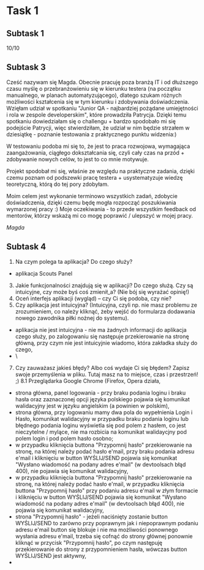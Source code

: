 # Task 1
## Subtask 1
10/10
## Subtask 3
Cześć nazywam się Magda. Obecnie pracuję poza branżą IT i od dłuższego czasu myślę o przebranżowieniu się w kierunku testera (na początku manualnego, w planach automatyzującego), dlatego szukam różnych możliwości kształcenia się w tym kierunku i zdobywania doświadczenia. Wzięłam udział w spotkaniu "Junior QA - najbardziej pożądane umiejętności i rola w zespole developerskim", które prowadziła Patrycja. Dzięki temu spotkaniu dowiedziałam się o challengu + bardzo spodobało mi się podejście Patrycji, więc stwierdziłam, że udział w nim będzie strzałem w dziesiątkę - poznanie testowania z praktycznego punktu widzenia:)

W testowaniu podoba mi się to, że jest to praca rozwojowa, wymagająca zaangażowania, ciągłego dokształcania się, czyli cały czas na przód + zdobywanie nowych celów, to jest to co mnie motywuje.

Projekt spodobał mi się, właśnie ze względu na praktyczne zadania, dzięki czemu poznam od podszewki pracę testera + usystematyzuje wiedzę teoretyczną, którą do tej pory zdobyłam. 

Moim celem jest wykonanie terminowo wszystkich zadań, zdobycie doświadczenia, dzięki czemu będę mogła rozpocząć poszukiwania wymarzonej pracy :)
Moje oczekiwania - to przede wszystkim feedback od mentorów, którzy wskażą mi co mogę poprawić / ulepszyć w mojej pracy.

*Magda*

## Subtask 4
1. Na czym polega ta aplikacja? Do czego służy?
- aplikacja Scouts Panel 
3. Jakie funkcjonalności znajdują się w aplikacji? Do czego służą. Czy są intuicyjne, czy może byś coś zmienił_a? (Nie bój się wyrażać opinię!)
4. Oceń interfejs aplikacji (wygląd) – czy Ci się podoba, czy nie?
5. Czy aplikacja jest intuicyjna? (Intuicyjna, czyli np. nie masz problemu ze zrozumieniem, co należy kliknąć, żeby wejść do formularza dodawania nowego zawodnika piłki nożnej do systemu).
- aplikacja nie jest intuicyjna - nie ma żadnych informacji do aplikacja czego służy, po zalogowaniu się następuje przekierowanie na stronę główną, przy czym nie jest intuicyjnie wiadomo, która zakładka służy do czego,
- \
7. Czy zauważasz jakieś błędy? Albo coś wydaje Ci się błędem? Zapisz swoje przemyślenia w pliku. Tutaj masz na to miejsce, czas i przestrzeń! ;)
8.1 Przeglądarka Google Chrome (Firefox, Opera działa, 
- strona główna, panel logowania - przy braku podania loginu i braku hasła oraz zaznaczonej opcji języka polskiego pojawia się komunikat walidacyjny jest w języku angielskim (a powinien w polskim),
- strona główna, przy logowaniu mamy dwa pola do wypełnienia Login i Hasło, komunikat walidacyjny w przypadku braku podania loginu lub błędnego podania loginu wyświetla się pod polem z hasłem, co jest nieczytelne / mylące, nie ma rozbicia na komunikat walidaycjny pod polem login i pod polem hasło osobno;
- w przypadku kliknięcia buttona "Przypomnij hasło" przekierowanie na stronę, na której należy podać hasło e'mail, przy braku podania adresu e'mail i kliknięciu w button WYŚLIJ/SEND pojawia się komunikat "Wysłano wiadomość na podany adres e'mail" (w devtoolsach błąd 400), nie pojawia się komunikat walidacyjny,
- w przypadku kliknięcia buttona "Przypomnij hasło" przekierowanie na stronę, na której należy podać hasło e'mail, w przypadku kliknięcia buttona "Przypomnij hasło" przy podaniu adresu e'mail w złym formacie i kliknięciu w button WYŚLIJ/SEND pojawia się komunikat "Wysłano wiadomość na podany adres e'mail" (w devtoolsach błąd 400), nie pojawia się komunikat walidacyjny,
- strona "Przypomnij hasło" - jeżeli naciśnięty zostanie button WYŚLIJ/SEND to zarówno przy poprawnym jak i niepoprawnym podaniu adresu e'mail button się blokuje i nie ma możliwości ponownego wysłania adresu e'mail, trzeba się cofnąć do strony głównej ponownie kliknąć w przycisk "Przypomnij hasło", po czym następuję przekierowanie do strony z przypomnieniem hasła, wówczas button WYŚLIJ/SEND jest aktywny,
- 
